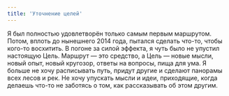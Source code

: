 ```yaml
---
title: 'Уточнение целей'
---
```


Я был полностью удовлетворён только самым первым маршрутом. Потом, вплоть до нынешнего 2014 года, пытался сделать что-то, чтобы кого-то восхитить. В погоне за силой эффекта, я чуть было не упустил настоящую Цель. Маршрут — это средство, а Цель — новые мысли, новый опыт, новый кругозор, ответы на вопросы, пища для ума. Я больше не хочу расписывать путь, придут другие и сделают панорамы всех лесов и рек. Не хочу упускать мысли и идеи, приходящие, когда делаешь что-то не заботясь о том, как рассказывать об этом другим.
